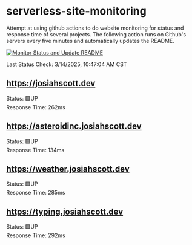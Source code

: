 # serverless-site-monitoring
Attempt at using github actions to do website monitoring for status and response time of several projects. The following action runs on Github's servers every five minutes and automatically updates the README.  

[![Monitor Status and Update README](https://github.com/JosiahSco/serverless-site-monitoring/actions/workflows/monitor.yaml/badge.svg)](https://github.com/JosiahSco/serverless-site-monitoring/actions/workflows/monitor.yaml)

Last Status Check: 3/14/2025, 10:47:04 AM CST

## https://josiahscott.dev
Status: 🟩UP  
Response Time: 262ms

## https://asteroidinc.josiahscott.dev
Status: 🟩UP  
Response Time: 134ms

## https://weather.josiahscott.dev
Status: 🟩UP  
Response Time: 285ms

## https://typing.josiahscott.dev
Status: 🟩UP  
Response Time: 292ms

